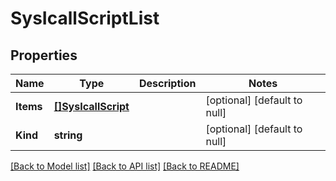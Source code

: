 # SysIcallScriptList

## Properties
Name | Type | Description | Notes
------------ | ------------- | ------------- | -------------
**Items** | [**[]SysIcallScript**](sys_icall_script.md) |  | [optional] [default to null]
**Kind** | **string** |  | [optional] [default to null]

[[Back to Model list]](../README.md#documentation-for-models) [[Back to API list]](../README.md#documentation-for-api-endpoints) [[Back to README]](../README.md)


